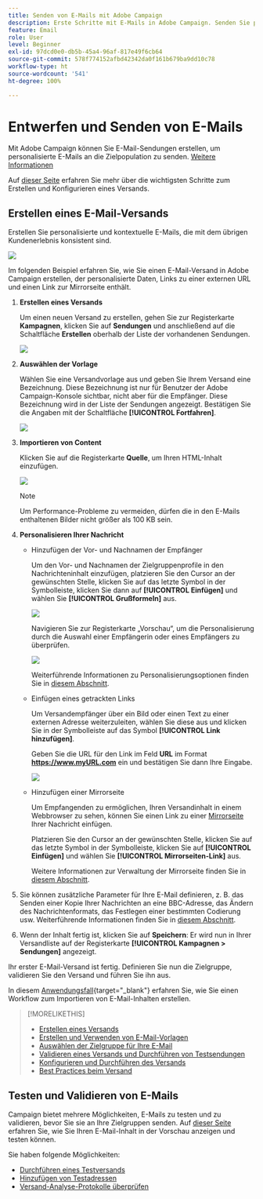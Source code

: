 ```yaml
---
title: Senden von E-Mails mit Adobe Campaign
description: Erste Schritte mit E-Mails in Adobe Campaign. Senden Sie personalisierte E-Mails an eine Zielguppenpopulation.
feature: Email
role: User
level: Beginner
exl-id: 97dcd0e0-db5b-45a4-96af-817e49f6cb64
source-git-commit: 578f774152afbd42342da0f161b679ba9dd10c78
workflow-type: ht
source-wordcount: '541'
ht-degree: 100%

---
```


# Entwerfen und Senden von E-Mails

Mit Adobe Campaign können Sie E-Mail-Sendungen erstellen, um personalisierte E-Mails an die Zielpopulation zu senden. [Weitere Informationen](../send/send.md)

Auf [dieser Seite](../start/create-message.md) erfahren Sie mehr über die wichtigsten Schritte zum Erstellen und Konfigurieren eines Versands.

## Erstellen eines E-Mail-Versands

Erstellen Sie personalisierte und kontextuelle E-Mails, die mit dem übrigen Kundenerlebnis konsistent sind.

![](assets/new-email-content.png)


Im folgenden Beispiel erfahren Sie, wie Sie einen E-Mail-Versand in Adobe Campaign erstellen, der personalisierte Daten, Links zu einer externen URL und einen Link zur Mirrorseite enthält.

1. **Erstellen eines Versands**

   Um einen neuen Versand zu erstellen, gehen Sie zur Registerkarte **Kampagnen**, klicken Sie auf **Sendungen** und anschließend auf die Schaltfläche **Erstellen** oberhalb der Liste der vorhandenen Sendungen.

   ![](assets/delivery_step_1.png)

1. **Auswählen der Vorlage**

   Wählen Sie eine Versandvorlage aus und geben Sie Ihrem Versand eine Bezeichnung. Diese Bezeichnung ist nur für Benutzer der Adobe Campaign-Konsole sichtbar, nicht aber für die Empfänger. Diese Bezeichnung wird in der Liste der Sendungen angezeigt. Bestätigen Sie die Angaben mit der Schaltfläche **[!UICONTROL Fortfahren]**.

   ![](assets/dce_delivery_model.png)

1. **Importieren von Content**

   Klicken Sie auf die Registerkarte **Quelle**, um Ihren HTML-Inhalt einzufügen.

   ![](assets/paste-content.png)

   >[!NOTE]
   >
   >Um Performance-Probleme zu vermeiden, dürfen die in den E-Mails enthaltenen Bilder nicht größer als 100 KB sein.

1. **Personalisieren Ihrer Nachricht**

   * Hinzufügen der Vor- und Nachnamen der Empfänger

     Um den Vor- und Nachnamen der Zielgruppenprofile in den Nachrichteninhalt einzufügen, platzieren Sie den Cursor an der gewünschten Stelle, klicken Sie auf das letzte Symbol in der Symbolleiste, klicken Sie dann auf **[!UICONTROL Einfügen]** und wählen Sie **[!UICONTROL Grußformeln]** aus.

     ![](assets/include-greetings.png)

     Navigieren Sie zur Registerkarte „Vorschau“, um die Personalisierung durch die Auswahl einer Empfängerin oder eines Empfängers zu überprüfen.

     ![](assets/perso-check.png)

     Weiterführende Informationen zu Personalisierungsoptionen finden Sie in [diesem Abschnitt](personalize.md).

   * Einfügen eines getrackten Links

     Um Versandempfänger über ein Bild oder einen Text zu einer externen Adresse weiterzuleiten, wählen Sie diese aus und klicken Sie in der Symbolleiste auf das Symbol **[!UICONTROL Link hinzufügen]**.

     Geben Sie die URL für den Link im Feld **URL** im Format **https://www.myURL.com** ein und bestätigen Sie dann Ihre Eingabe.

     ![](assets/add-a-link.png)

   * Hinzufügen einer Mirrorseite

     Um Empfangenden zu ermöglichen, Ihren Versandinhalt in einem Webbrowser zu sehen, können Sie einen Link zu einer [Mirrorseite](mirror-page.md) Ihrer Nachricht einfügen.

     Platzieren Sie den Cursor an der gewünschten Stelle, klicken Sie auf das letzte Symbol in der Symbolleiste, klicken Sie auf **[!UICONTROL Einfügen]** und wählen Sie **[!UICONTROL Mirrorseiten-Link]** aus.

     Weitere Informationen zur Verwaltung der Mirrorseite finden Sie in [diesem Abschnitt](mirror-page.md#link-to-mirror-page).

1. Sie können zusätzliche Parameter für Ihre E-Mail definieren, z. B. das Senden einer Kopie Ihrer Nachrichten an eine BBC-Adresse, das Ändern des Nachrichtenformats, das Festlegen einer bestimmten Codierung usw. Weiterführende Informationen finden Sie in [diesem Abschnitt](email-parameters.md).

1. Wenn der Inhalt fertig ist, klicken Sie auf **Speichern**: Er wird nun in Ihrer Versandliste auf der Registerkarte **[!UICONTROL Kampagnen > Sendungen]** angezeigt.

Ihr erster E-Mail-Versand ist fertig. Definieren Sie nun die Zielgruppe, validieren Sie den Versand und führen Sie ihn aus.

In diesem [Anwendungsfall](https://experienceleague.adobe.com/docs/campaign/automation/workflows/use-cases/deliveries/load-delivery-content.html?lang=de){target="_blank"} erfahren Sie, wie Sie einen Workflow zum Importieren von E-Mail-Inhalten erstellen.

>[!MORELIKETHIS]
>
>* [Erstellen eines Versands](../start/create-message.md)
>* [Erstellen und Verwenden von E-Mail-Vorlagen](create-templates.md)
>* [Auswählen der Zielgruppe für Ihre E-Mail](../audiences/gs-audiences.md)
>* [Validieren eines Versands und Durchführen von Testsendungen](preview-and-proof.md)
>* [Konfigurieren und Durchführen des Versands](configure-and-send.md)
>* [Best Practices beim Versand](../start/delivery-best-practices.md)

## Testen und Validieren von E-Mails

Campaign bietet mehrere Möglichkeiten, E-Mails zu testen und zu validieren, bevor Sie sie an Ihre Zielgruppen senden. Auf [dieser Seite](../send/preview-and-proof.md) erfahren Sie, wie Sie Ihren E-Mail-Inhalt in der Vorschau anzeigen und testen können.

Sie haben folgende Möglichkeiten:

* [Durchführen eines Testversands](preview-and-proof.md)
* [Hinzufügen von Testadressen](../audiences/test-profiles.md)
* [Versand-Analyse-Protokolle überprüfen](delivery-analysis.md)

